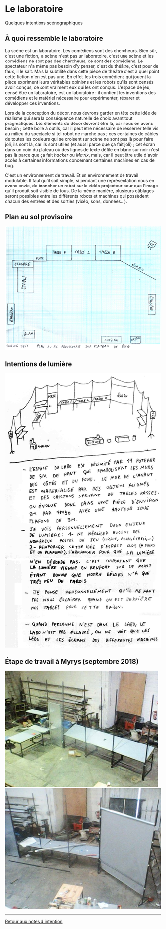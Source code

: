 Le laboratoire
==============

Quelques intentions scénographiques.

À quoi ressemble le laboratoire
-------------------------------

La scène est un laboratoire. Les comédiens sont des chercheurs. Bien sûr, c'est une fiction, la scène n'est pas un laboratoire, c'est une scène et les comédiens ne sont pas des chercheurs, ce sont des comédiens. Le spectateur n'a même pas besoin d'y penser, c'est du théâtre, c'est pour de faux, il le sait. Mais la subtilité dans cette pièce de théâtre c'est à quel point cette fiction n'en est pas une. En effet, les trois comédiens qui jouent la pièce expriment leurs véritables opinions et les robots qu'ils sont censés avoir conçus, ce sont vraiment eux qui les ont conçus. L'espace de jeu, censé être un laboratoire, est un laboratoire : il contient les inventions des comédiens et le matériel nécessaire pour expérimenter, réparer et développer ces inventions.

Lors de la conception du décor, nous devrons garder en tête cette idée de réalisme qui sera la conséquence naturelle de choix avant tout pragmatiques. Les éléments du décor devront être là, car nous en avons besoin ; cette boite à outils, car il peut être nécessaire de resserrer telle vis au milieu du spectacle si tel robot ne marche pas ; ces centaines de câbles de toutes les couleurs qui se croisent sur scène ne sont pas là pour faire joli, ils sont là, car ils sont utiles (et aussi parce que ça fait joli) ; cet écran dans un coin du plateau où des lignes de texte défile en blanc sur noir n'est pas là parce que ça fait *hacker* ou *Matrix*, mais, car il peut être utile d'avoir accès à certaines informations concernant certaines machines en cas de bug.

C'est un environnement de travail. Et un environnement de travail modulable. Il faut qu'il soit simple, si pendant une représentation nous en avons envie, de brancher un robot sur le vidéo projecteur pour que l'image qu'il produit soit visible de tous. De la même manière, plusieurs câblages seront possibles entre les différents robots et machines qui possèdent chacun des entrées et des sorties (vidéo, sons, données...).

Plan au sol provisoire
----------------------

![planausol](/ressources/croquis/planausol.png)

Intentions de lumière
---------------------

![intentionslumiere](/ressources/croquis/intentionslumiere.png)


Étape de travail à Myrys (septembre 2018)
------------------------------------------

![photodecorsmyrys1](/ressources/photos/photodecorsmyrys1.jpg)
![photodecorsmyrys2](/ressources/photos/photodecorsmyrys2.jpg)

---

[Retour aux notes d'intention](.)
